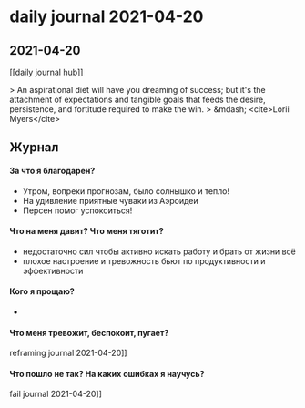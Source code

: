 # daily journal 2021-04-20

## 2021-04-20
[[daily journal hub]]

&gt; An aspirational diet will have you dreaming of success; but it&#39;s the attachment of expectations and tangible goals that feeds the desire, persistence, and fortitude required to make the win.
&gt; &amp;mdash; &lt;cite&gt;Lorii Myers&lt;/cite&gt;

## Журнал
#### За что я благодарен?
- Утром, вопреки прогнозам, было солнышко и тепло!
- На удивление приятные чуваки из Аэроидеи
- Персен помог успокоиться!

#### Что на меня давит? Что меня тяготит?
- недостаточно сил чтобы активно искать работу и брать от жизни всё
- плохое настроение и тревожность бьют по продуктивности и эффективности

#### Кого я прощаю?
- 

#### Что меня тревожит, беспокоит, пугает?
reframing journal 2021-04-20]]


#### Что пошло не так? На каких ошибках я научусь?
fail journal 2021-04-20]]